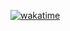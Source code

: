 [![wakatime](https://wakatime.com/badge/user/018d2d01-60d9-4162-a2d6-1083a0988b8d/project/018e1508-0588-4d27-bcbb-25ef8214c7d2.svg)](https://wakatime.com/badge/user/018d2d01-60d9-4162-a2d6-1083a0988b8d/project/018e1508-0588-4d27-bcbb-25ef8214c7d2)